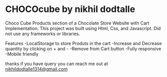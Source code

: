 # CHOCOcube by nikhil dodtalle
Choco Cube
Products section of a Chocolate Store Website with Cart Implementation. This project was built using Html, Css, and Javascript. Did not use any frameworks or libraries.

Features
-LocalStorage to store Produts in the cart
-Increase and Decrease quantity by clicking on + and -
-Remove from Cart button
-Fully responsive
-Mobile friendly

thanks
if you have query you can reach  me out at nikhildodtalle1314@gmail.com
